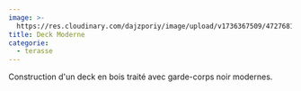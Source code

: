 ```yaml
---
image: >-
  https://res.cloudinary.com/dajzporiy/image/upload/v1736367509/472768189_1135733617900731_7617210184798625563_n_pqjniu.jpg
title: Deck Moderne
categorie:
  - terasse
---
```


Construction d'un deck en bois traité avec garde-corps noir modernes.
